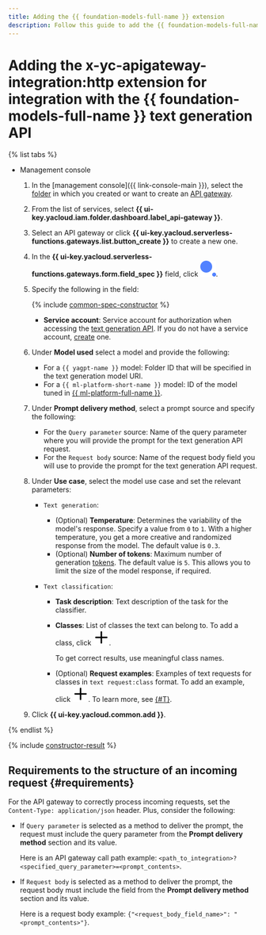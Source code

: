 ```yaml
---
title: Adding the {{ foundation-models-full-name }} extension
description: Follow this guide to add the {{ foundation-models-full-name }} extension using the specification constructor.
---
```


# Adding the x-yc-apigateway-integration:http extension for integration with the {{ foundation-models-full-name }} text generation API

{% list tabs %}

- Management console

    1. In the [management console]({{ link-console-main }}), select the [folder](../../../resource-manager/concepts/resources-hierarchy.md#folder) in which you created or want to create an [API gateway](../../concepts/index.md).
    1. From the list of services, select **{{ ui-key.yacloud.iam.folder.dashboard.label_api-gateway }}**.
    1. Select an API gateway or click **{{ ui-key.yacloud.serverless-functions.gateways.list.button_create }}** to create a new one.
    1. In the **{{ ui-key.yacloud.serverless-functions.gateways.form.field_spec }}** field, click ![image](../../../_assets/api-gateway/spec-constructor/cloud-yagpt.svg).
    1. Specify the following in the field:

        {% include [common-spec-constructor](../../../_includes/api-gateway/common-spec-constructor.md) %}

        * **Service account**: Service account for authorization when accessing the [text generation API](../../../foundation-models/concepts/yandexgpt/index.md). If you do not have a service account, [create](../../../iam/operations/sa/create.md) one.

    1. Under **Model used** select a model and provide the following:

        * For a `{{ yagpt-name }}` model: Folder ID that will be specified in the text generation model URI.
        * For a `{{ ml-platform-short-name }}` model: ID of the model tuned in [{{ ml-platform-full-name }}](../../../datasphere/index.yaml).

    1. Under **Prompt delivery method**, select a prompt source and specify the following:

        * For the `Query parameter` source: Name of the query parameter where you will provide the prompt for the text generation API request.
        * For the `Request body` source: Name of the request body field you will use to provide the prompt for the text generation API request.
    1. Under **Use case**, select the model use case and set the relevant parameters:

        * `Text generation`:

            * (Optional) **Temperature**: Determines the variability of the model's response. Specify a value from `0` to `1`. With a higher temperature, you get a more creative and randomized response from the model. The default value is `0.3`.
            * (Optional) **Number of tokens**: Maximum number of generation [tokens](../../../foundation-models/concepts/yandexgpt/tokens.md). The default value is `5`. This allows you to limit the size of the model response, if required.

        * `Text classification`:

            * **Task description**: Text description of the task for the classifier.
            * **Classes**: List of classes the text can belong to. To add a class, click ![image](../../../_assets/console-icons/plus.svg).

                To get correct results, use meaningful class names.

            * (Optional) **Request examples**: Examples of text requests for classes in `text request:class` format. To add an example, click ![image](../../../_assets/console-icons/plus.svg). To learn more, see [{#T}](../../../foundation-models/concepts/classifier/index.md#few-shot).

    1. Click **{{ ui-key.yacloud.common.add }}**.

{% endlist %}

{% include [constructor-result](../../../_includes/api-gateway/constructor-result.md) %}


## Requirements to the structure of an incoming request {#requirements}

For the API gateway to correctly process incoming requests, set the `Content-Type: application/json` header. Plus, consider the following:
* If `Query parameter` is selected as a method to deliver the prompt, the request must include the query parameter from the **Prompt delivery method** section and its value.

    Here is an API gateway call path example: `<path_to_integration>?<specified_query_parameter>=<prompt_contents>`.
* If `Request body` is selected as a method to deliver the prompt, the request body must include the field from the **Prompt delivery method** section and its value.
            
    Here is a request body example: `{"<request_body_field_name>": "<prompt_contents>"}`.